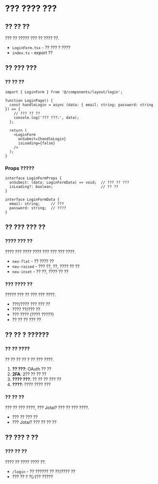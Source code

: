 # ??? ???? ???

## ?? ?? ??

??? ?? ????? ??? ?? ???? ??.

- `LoginForm.tsx` - ?? ??? ? ????
- `index.ts` - export ??

## ?? ??? ???

### ?? ?? ??

```tsx
import { LoginForm } from '@/components/layout/login';

function LoginPage() {
  const handleLogin = async (data: { email: string; password: string }) => {
    // ??? ?? ??
    console.log('??? ???:', data);
  };

  return (
    <LoginForm 
      onSubmit={handleLogin}
      isLoading={false}
    />
  );
}
```

### Props ?????

```tsx
interface LoginFormProps {
  onSubmit: (data: LoginFormData) => void;  // ??? ?? ???
  isLoading?: boolean;                      // ?? ??
}

interface LoginFormData {
  email: string;     // ???
  password: string;  // ????
}
```

## ?? ??? ??? ??

### ???? ??? ??

???? ??? ???? ???? ??? ??? ??? ????.

- `neu-flat` - ?? ???? ??
- `neu-raised` - ??? ??, ??, ???? ?? ??
- `neu-inset` - ?? ??, ???? ?? ??

### ??? ???? ??

????? ??? ?? ??? ??? ????.

- ???/???? ??? ??? ??
- ???? ??/??? ??
- ??? ???? (???? ?????)
- ?? ?? ?? ??? ??

## ?? ?? ? ??????

### ?? ?? ????

?? ?? ?? ?? ? ?? ??? ????.

1. **?? ???**: OAuth ?? ??
2. **2FA**: 2?? ?? ?? ??
3. **???? ???**: ?? ?? ?? ??? ??
4. **????**: ???? ???? ???

### ?? ?? ??

??? ?? ??? ????, ??? Jotai? ??? ?? ??? ????.

- ??? ?? ??? ??
- ??? Jotai? ??? ?? ?? ??

## ?? ??? ? ??

### ??? ?? ??

???? ?? ???? ???? ??.

- `/login` - ?? ?????? ?? ??/???? ??
- ??? ?? ? ?(`/`)?? ?????

